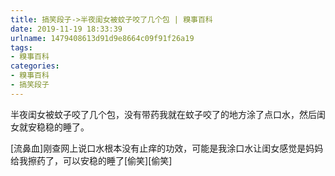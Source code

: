 ```yaml
---
title: 搞笑段子->半夜闺女被蚊子咬了几个包 | 糗事百科
date: 2019-11-19 18:33:39
urlname: 1479408613d91d9e8664c09f91f26a19
tags: 
- 糗事百科
categories:
- 糗事百科
- 搞笑段子
---
```

半夜闺女被蚊子咬了几个包，没有带药我就在蚊子咬了的地方涂了点口水，然后闺女就安稳稳的睡了。

[流鼻血]刚查网上说口水根本没有止痒的功效，可能是我涂口水让闺女感觉是妈妈给我擦药了，可以安稳的睡了[偷笑][偷笑]


